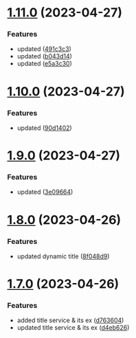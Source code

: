 # [1.11.0](https://github.com/manthanank/learn-angular/compare/v1.10.0...v1.11.0) (2023-04-27)


### Features

* updated ([491c3c3](https://github.com/manthanank/learn-angular/commit/491c3c3e241f81964b9946308ff226f54caee653))
* updated ([b043d14](https://github.com/manthanank/learn-angular/commit/b043d148cebe58a96e3b2ed9e80642d041921d24))
* updated ([e5a3c30](https://github.com/manthanank/learn-angular/commit/e5a3c306c50b7f9cd3531dc67b6f4c2659e6050b))



# [1.10.0](https://github.com/manthanank/learn-angular/compare/v1.9.0...v1.10.0) (2023-04-27)


### Features

* updated ([90d1402](https://github.com/manthanank/learn-angular/commit/90d1402b151b988e96d591176086dfc80f8bdf4c))



# [1.9.0](https://github.com/manthanank/learn-angular/compare/v1.8.0...v1.9.0) (2023-04-27)


### Features

* updated ([3e09664](https://github.com/manthanank/learn-angular/commit/3e096645aef009d823f03ebac28200cdc2aec1b2))



# [1.8.0](https://github.com/manthanank/learn-angular/compare/v1.7.0...v1.8.0) (2023-04-26)


### Features

* updated dynamic title ([8f048d9](https://github.com/manthanank/learn-angular/commit/8f048d9a58bb92c1a30cd0e924d887fdc89d6960))



# [1.7.0](https://github.com/manthanank/learn-angular/compare/v1.6.0...v1.7.0) (2023-04-26)


### Features

* added title service & its ex ([d763604](https://github.com/manthanank/learn-angular/commit/d763604930e175a2e4af68e4a7f560143362cf01))
* updated title service & its ex ([d4eb626](https://github.com/manthanank/learn-angular/commit/d4eb626f888f939fadefce3a129e120545a32274))



